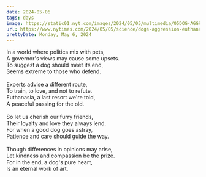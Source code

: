 ```yaml
---
date: 2024-05-06
tags: days
image: https://static01.nyt.com/images/2024/05/05/multimedia/05DOG-AGGRESSION-qhgl/05DOG-AGGRESSION-qhgl-facebookJumbo.jpg
url: https://www.nytimes.com/2024/05/05/science/dogs-aggression-euthanasia.html
prettyDate: Monday, May 6, 2024
---
```

In a world where politics mix with pets,<br>A governor's views may cause some upsets.<br>To suggest a dog should meet its end,<br>Seems extreme to those who defend.<br><br>Experts advise a different route,<br>To train, to love, and not to refute.<br>Euthanasia, a last resort we're told,<br>A peaceful passing for the old.<br><br>So let us cherish our furry friends,<br>Their loyalty and love they always lend.<br>For when a good dog goes astray,<br>Patience and care should guide the way.<br><br>Though differences in opinions may arise,<br>Let kindness and compassion be the prize.<br>For in the end, a dog's pure heart,<br>Is an eternal work of art.